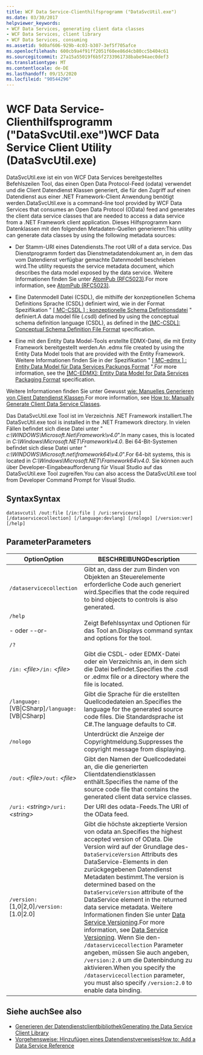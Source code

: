 ```yaml
---
title: WCF Data Service-Clienthilfsprogramm ("DataSvcUtil.exe")
ms.date: 03/30/2017
helpviewer_keywords:
- WCF Data Services, generating client data classes
- WCF Data Services, client library
- WCF Data Services, consuming
ms.assetid: 9d0af606-929b-4c03-b307-3ef5f705afce
ms.openlocfilehash: 600cb9a4f91ff2051f60ee86d4cb80cc5b404c61
ms.sourcegitcommit: 27a15a55019f6b5f2733961738babe94aec0def3
ms.translationtype: MT
ms.contentlocale: de-DE
ms.lasthandoff: 09/15/2020
ms.locfileid: "90544296"
---
```

# <a name="wcf-data-service-client-utility-datasvcutilexe"></a><span data-ttu-id="8c85d-102">WCF Data Service-Clienthilfsprogramm ("DataSvcUtil.exe")</span><span class="sxs-lookup"><span data-stu-id="8c85d-102">WCF Data Service Client Utility (DataSvcUtil.exe)</span></span>

<span data-ttu-id="8c85d-103">DataSvcUtil.exe ist ein von WCF Data Services bereitgestelltes Befehlszeilen Tool, das einen Open Data Protocol-Feed (odata) verwendet und die Client Datendienst Klassen generiert, die für den Zugriff auf einen Datendienst aus einer .NET Framework-Client Anwendung benötigt werden.</span><span class="sxs-lookup"><span data-stu-id="8c85d-103">DataSvcUtil.exe is a command-line tool provided by WCF Data Services that consumes an Open Data Protocol (OData) feed and generates the client data service classes that are needed to access a data service from a .NET Framework client application.</span></span> <span data-ttu-id="8c85d-104">Dieses Hilfsprogramm kann Datenklassen mit den folgenden Metadaten-Quellen generieren:</span><span class="sxs-lookup"><span data-stu-id="8c85d-104">This utility can generate data classes by using the following metadata sources:</span></span>

- <span data-ttu-id="8c85d-105">Der Stamm-URI eines Datendiensts.</span><span class="sxs-lookup"><span data-stu-id="8c85d-105">The root URI of a data service.</span></span> <span data-ttu-id="8c85d-106">Das Dienstprogramm fordert das Dienstmetadatendokument an, in dem das vom Datendienst verfügbar gemachte Datenmodell beschrieben wird.</span><span class="sxs-lookup"><span data-stu-id="8c85d-106">The utility requests the service metadata document, which describes the data model exposed by the data service.</span></span> <span data-ttu-id="8c85d-107">Weitere Informationen finden Sie unter [AtomPub (RFC5023)](https://tools.ietf.org/html/rfc5023#section-8).</span><span class="sxs-lookup"><span data-stu-id="8c85d-107">For more information, see [AtomPub (RFC5023)](https://tools.ietf.org/html/rfc5023#section-8).</span></span>

- <span data-ttu-id="8c85d-108">Eine Datenmodell Datei (CSDL), die mithilfe der konzeptionellen Schema Definitions Sprache (CSDL) definiert wird, wie in der Format Spezifikation " [ \[ MC-CSDL \] : konzeptionelle Schema Definitionsdatei](/openspecs/windows_protocols/mc-csdl/c03ad8c3-e8b7-4306-af96-a9e52bb3df12) " definiert.</span><span class="sxs-lookup"><span data-stu-id="8c85d-108">A data model file (.csdl) defined by using the conceptual schema definition language (CSDL), as defined in the [\[MC-CSDL\]: Conceptual Schema Definition File Format](/openspecs/windows_protocols/mc-csdl/c03ad8c3-e8b7-4306-af96-a9e52bb3df12) specification.</span></span>

- <span data-ttu-id="8c85d-109">Eine mit den Entity Data Model-Tools erstellte EDMX-Datei, die mit Entity Framework bereitgestellt werden.</span><span class="sxs-lookup"><span data-stu-id="8c85d-109">An .edmx file created by using the Entity Data Model tools that are provided with the Entity Framework.</span></span> <span data-ttu-id="8c85d-110">Weitere Informationen finden Sie in der Spezifikation " [ \[ MC-edmx \] : Entity Data Model für Data Services Packungs Format](/openspecs/windows_protocols/mc-edmx/5dff5e25-56a1-408b-9d44-bff6634c7d16) ".</span><span class="sxs-lookup"><span data-stu-id="8c85d-110">For more information, see the [\[MC-EDMX\]: Entity Data Model for Data Services Packaging Format](/openspecs/windows_protocols/mc-edmx/5dff5e25-56a1-408b-9d44-bff6634c7d16) specification.</span></span>

<span data-ttu-id="8c85d-111">Weitere Informationen finden Sie unter Gewusst [wie: Manuelles Generieren von Client Datendienst Klassen](how-to-manually-generate-client-data-service-classes-wcf-data-services.md).</span><span class="sxs-lookup"><span data-stu-id="8c85d-111">For more information, see [How to: Manually Generate Client Data Service Classes](how-to-manually-generate-client-data-service-classes-wcf-data-services.md).</span></span>

<span data-ttu-id="8c85d-112">Das DataSvcUtil.exe Tool ist im Verzeichnis .NET Framework installiert.</span><span class="sxs-lookup"><span data-stu-id="8c85d-112">The DataSvcUtil.exe tool is installed in the .NET Framework directory.</span></span> <span data-ttu-id="8c85d-113">In vielen Fällen befindet sich diese Datei unter " *c:\WINDOWS\Microsoft.Net\Framework\v4.0*".</span><span class="sxs-lookup"><span data-stu-id="8c85d-113">In many cases, this is located in *C:\Windows\Microsoft.NET\Framework\v4.0*.</span></span> <span data-ttu-id="8c85d-114">Bei 64-Bit-Systemen befindet sich diese Datei unter " *c:\WINDOWS\Microsoft.net\framework64\v4.0*".</span><span class="sxs-lookup"><span data-stu-id="8c85d-114">For 64-bit systems, this is located in *C:\Windows\Microsoft.NET\Framework64\v4.0*.</span></span> <span data-ttu-id="8c85d-115">Sie können auch über Developer-Eingabeaufforderung für Visual Studio auf das DataSvcUtil.exe Tool zugreifen.</span><span class="sxs-lookup"><span data-stu-id="8c85d-115">You can also access the DataSvcUtil.exe tool from Developer Command Prompt for Visual Studio.</span></span>

## <a name="syntax"></a><span data-ttu-id="8c85d-116">Syntax</span><span class="sxs-lookup"><span data-stu-id="8c85d-116">Syntax</span></span>

```console
datasvcutil /out:file [/in:file | /uri:serviceuri] [/dataservicecollection] [/language:devlang] [/nologo] [/version:ver] [/help]
```

## <a name="parameters"></a><span data-ttu-id="8c85d-117">Parameter</span><span class="sxs-lookup"><span data-stu-id="8c85d-117">Parameters</span></span>

|<span data-ttu-id="8c85d-118">Option</span><span class="sxs-lookup"><span data-stu-id="8c85d-118">Option</span></span>|<span data-ttu-id="8c85d-119">BESCHREIBUNG</span><span class="sxs-lookup"><span data-stu-id="8c85d-119">Description</span></span>|
|------------|-----------------|
|`/dataservicecollection`|<span data-ttu-id="8c85d-120">Gibt an, dass der zum Binden von Objekten an Steuerelemente erforderliche Code auch generiert wird.</span><span class="sxs-lookup"><span data-stu-id="8c85d-120">Specifies that the code required to bind objects to controls is also generated.</span></span>|
|`/help`<br /><br /> <span data-ttu-id="8c85d-121">- oder -</span><span class="sxs-lookup"><span data-stu-id="8c85d-121">-or-</span></span><br /><br /> `/?`|<span data-ttu-id="8c85d-122">Zeigt Befehlssyntax und Optionen für das Tool an.</span><span class="sxs-lookup"><span data-stu-id="8c85d-122">Displays command syntax and options for the tool.</span></span>|
|<span data-ttu-id="8c85d-123">`/in:` *\<file>*</span><span class="sxs-lookup"><span data-stu-id="8c85d-123">`/in:` *\<file>*</span></span>|<span data-ttu-id="8c85d-124">Gibt die CSDL- oder EDMX-Datei oder ein Verzeichnis an, in dem sich die Datei befindet.</span><span class="sxs-lookup"><span data-stu-id="8c85d-124">Specifies the .csdl or .edmx file or a directory where the file is located.</span></span>|
|<span data-ttu-id="8c85d-125">`/language:`[VB&#124;CSharp]</span><span class="sxs-lookup"><span data-stu-id="8c85d-125">`/language:`[VB&#124;CSharp]</span></span>|<span data-ttu-id="8c85d-126">Gibt die Sprache für die erstellten Quellcodedateien an.</span><span class="sxs-lookup"><span data-stu-id="8c85d-126">Specifies the language for the generated source code files.</span></span> <span data-ttu-id="8c85d-127">Die Standardsprache ist C#.</span><span class="sxs-lookup"><span data-stu-id="8c85d-127">The language defaults to C#.</span></span>|
|`/nologo`|<span data-ttu-id="8c85d-128">Unterdrückt die Anzeige der Copyrightmeldung.</span><span class="sxs-lookup"><span data-stu-id="8c85d-128">Suppresses the copyright message from displaying.</span></span>|
|<span data-ttu-id="8c85d-129">`/out:` *\<file>*</span><span class="sxs-lookup"><span data-stu-id="8c85d-129">`/out:` *\<file>*</span></span>|<span data-ttu-id="8c85d-130">Gibt den Namen der Quellcodedatei an, die die generierten Clientdatendienstklassen enthält.</span><span class="sxs-lookup"><span data-stu-id="8c85d-130">Specifies the name of the source code file that contains the generated client data service classes.</span></span>|
|<span data-ttu-id="8c85d-131">`/uri:` *\<string>*</span><span class="sxs-lookup"><span data-stu-id="8c85d-131">`/uri:` *\<string>*</span></span>|<span data-ttu-id="8c85d-132">Der URI des odata-Feeds.</span><span class="sxs-lookup"><span data-stu-id="8c85d-132">The URI of the OData feed.</span></span>|
|<span data-ttu-id="8c85d-133">`/version:`[1,0&#124;2,0]</span><span class="sxs-lookup"><span data-stu-id="8c85d-133">`/version:`[1.0&#124;2.0]</span></span>|<span data-ttu-id="8c85d-134">Gibt die höchste akzeptierte Version von odata an.</span><span class="sxs-lookup"><span data-stu-id="8c85d-134">Specifies the highest accepted version of OData.</span></span> <span data-ttu-id="8c85d-135">Die Version wird auf der Grundlage des- `DataServiceVersion` Attributs des DataService-Elements in den zurückgegebenen Datendienst Metadaten bestimmt.</span><span class="sxs-lookup"><span data-stu-id="8c85d-135">The version is determined based on the `DataServiceVersion` attribute of the DataService element in the returned data service metadata.</span></span> <span data-ttu-id="8c85d-136">Weitere Informationen finden Sie unter [Data Service Versioning](data-service-versioning-wcf-data-services.md).</span><span class="sxs-lookup"><span data-stu-id="8c85d-136">For more information, see [Data Service Versioning](data-service-versioning-wcf-data-services.md).</span></span> <span data-ttu-id="8c85d-137">Wenn Sie den- `/dataservicecollection` Parameter angeben, müssen Sie auch angeben, `/version:2.0` um die Datenbindung zu aktivieren.</span><span class="sxs-lookup"><span data-stu-id="8c85d-137">When you specify the `/dataservicecollection` parameter, you must also specify `/version:2.0` to enable data binding.</span></span>|

## <a name="see-also"></a><span data-ttu-id="8c85d-138">Siehe auch</span><span class="sxs-lookup"><span data-stu-id="8c85d-138">See also</span></span>

- [<span data-ttu-id="8c85d-139">Generieren der Datendienstclientbibliothek</span><span class="sxs-lookup"><span data-stu-id="8c85d-139">Generating the Data Service Client Library</span></span>](generating-the-data-service-client-library-wcf-data-services.md)
- [<span data-ttu-id="8c85d-140">Vorgehensweise: Hinzufügen eines Datendienstverweises</span><span class="sxs-lookup"><span data-stu-id="8c85d-140">How to: Add a Data Service Reference</span></span>](how-to-add-a-data-service-reference-wcf-data-services.md)
